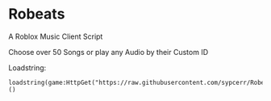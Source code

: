 # Robeats
A Roblox Music Client Script

Choose over 50 Songs or play any Audio by their Custom ID

Loadstring:
```
loadstring(game:HttpGet("https://raw.githubusercontent.com/sypcerr/Robeats/refs/heads/main/script.lua",true))()
```
